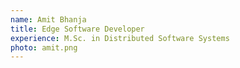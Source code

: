```yaml
---
name: Amit Bhanja
title: Edge Software Developer
experience: M.Sc. in Distributed Software Systems
photo: amit.png
---
```

